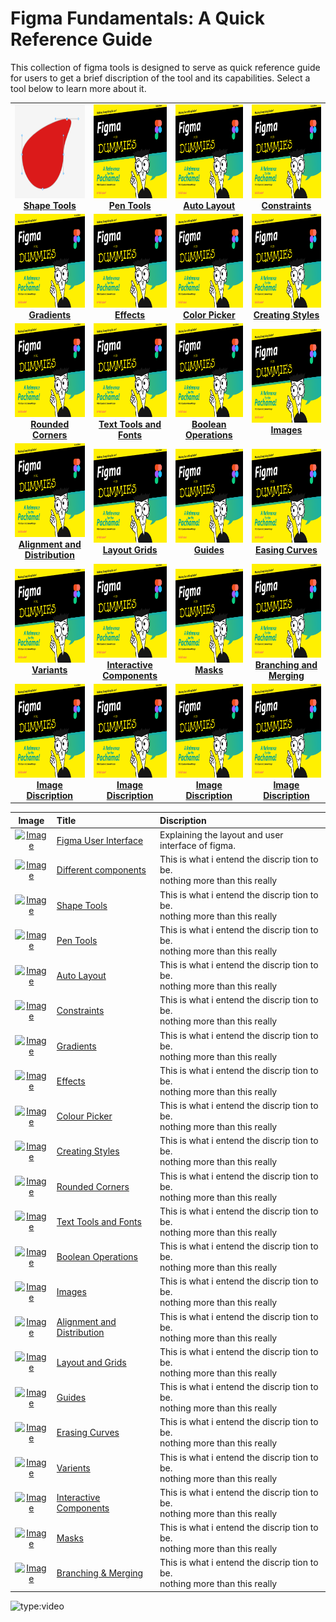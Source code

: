 # Figma Fundamentals: A Quick Reference Guide
This collection of figma tools is designed to serve as quick reference guide for users to get a brief discription of the tool and its capabilities. Select a tool below to learn more about it.
<!-- Place quick introduction here -->


|   |   |   |   |
| :---: | :----: | :----: | :----: |
|  [<img src="../fundamentals/img/advance_shapes2.png" width="200" height="150">](../fundamentals/shapeTools.md) <br>[**Shape Tools**](#) |  [<img src="../img/MainLogo.png" width="200" height="150">](http://www.google.com) <br>[**Pen Tools**](#) |  [<img src="../img/MainLogo.png" width="200" height="150">](http://www.google.com) <br>[**Auto Layout**](#) |  [<img src="../img/MainLogo.png" width="200" height="150">](http://www.google.com) <br>[**Constraints**](#) |
|  [<img src="../img/MainLogo.png" width="200" height="150">](http://www.google.com) <br>[**Gradients**](#) |  [<img src="../img/MainLogo.png" width="200" height="150">](http://www.google.com) <br>[**Effects**](#) |  [<img src="../img/MainLogo.png" width="200" height="150">](http://www.google.com) <br>[**Color Picker**](#) |  [<img src="../img/MainLogo.png" width="200" height="150">](http://www.google.com) <br>[**Creating Styles**](#) |
|  [<img src="../img/MainLogo.png" width="200" height="150">](http://www.google.com) <br>[**Rounded Corners**](#) |  [<img src="../img/MainLogo.png" width="200" height="150">](http://www.google.com) <br>[**Text Tools and Fonts**](#) |  [<img src="../img/MainLogo.png" width="200" height="150">](http://www.google.com) <br>[**Boolean Operations**](#) |  [<img src="../img/MainLogo.png" width="200" height="150">](http://www.google.com) <br>[**Images**](#) |
|  [<img src="../img/MainLogo.png" width="200" height="150">](http://www.google.com) <br>[**Alignment and Distribution**](#) |  [<img src="../img/MainLogo.png" width="200" height="150">](http://www.google.com) <br>[**Layout Grids**](#) |  [<img src="../img/MainLogo.png" width="200" height="150">](http://www.google.com) <br>[**Guides**](#) |  [<img src="../img/MainLogo.png" width="200" height="150">](http://www.google.com) <br>[**Easing Curves**](#) |
|  [<img src="../img/MainLogo.png" width="200" height="150">](http://www.google.com) <br>[**Variants**](#) |  [<img src="../img/MainLogo.png" width="200" height="150">](http://www.google.com) <br>[**Interactive Components**](#) |  [<img src="../img/MainLogo.png" width="200" height="150">](http://www.google.com) <br>[**Masks**](#) |  [<img src="../img/MainLogo.png" width="200" height="150">](http://www.google.com) <br>[**Branching and Merging**](#) |
|  [<img src="../img/MainLogo.png" width="200" height="150">](http://www.google.com) <br>[**Image Discription**](#) |  [<img src="../img/MainLogo.png" width="200" height="150">](http://www.google.com) <br>[**Image Discription**](#) |  [<img src="../img/MainLogo.png" width="200" height="150">](http://www.google.com) <br>[**Image Discription**](#) |  [<img src="../img/MainLogo.png" width="200" height="150">](http://www.google.com) <br>[**Image Discription**](#) |



|			Image				|		Title			|				Discription				          |
| :---------------------------------------------------: | :------------------------------------ | :------------------------------------------------------------------------------ |
| [![Image](../image/link.png)](#)	| [Figma User Interface]()    | Explaining the layout and user interface of figma. |
| [![Image](../image/link.png)](#)	| [Different components]()    | This is what i entend the discrip tion to be. <br>nothing more than this really |
| [![Image](../image/link.png)](#)	| [Shape Tools]()    | This is what i entend the discrip tion to be. <br>nothing more than this really |
| [![Image](../image/link.png)](#)	| [Pen Tools]()    | This is what i entend the discrip tion to be. <br>nothing more than this really |
| [![Image](../image/link.png)](#)	| [Auto Layout]()   | This is what i entend the discrip tion to be. <br>nothing more than this really |
| [![Image](../image/link.png)](#)	| [Constraints]()    | This is what i entend the discrip tion to be. <br>nothing more than this really |
| [![Image](../image/link.png)](#)	| [Gradients]()    | This is what i entend the discrip tion to be. <br>nothing more than this really |
| [![Image](../image/link.png)](#)	| [Effects]()    | This is what i entend the discrip tion to be. <br>nothing more than this really |
| [![Image](../image/link.png)](#)	| [Colour Picker]()    | This is what i entend the discrip tion to be. <br>nothing more than this really |
| [![Image](../image/link.png)](#)	| [Creating Styles]()    | This is what i entend the discrip tion to be. <br>nothing more than this really |
| [![Image](../image/link.png)](#)	| [Rounded Corners]()    | This is what i entend the discrip tion to be. <br>nothing more than this really |
| [![Image](../image/link.png)](#)	| [Text Tools and Fonts]()    | This is what i entend the discrip tion to be. <br>nothing more than this really |
| [![Image](../image/link.png)](#)	| [Boolean Operations]()    | This is what i entend the discrip tion to be. <br>nothing more than this really |
| [![Image](../image/link.png)](#)	| [Images]()    | This is what i entend the discrip tion to be. <br>nothing more than this really |
| [![Image](../image/link.png)](#)	| [Alignment and Distribution]()    | This is what i entend the discrip tion to be. <br>nothing more than this really |
| [![Image](../image/link.png)](#)	| [Layout and Grids]()    | This is what i entend the discrip tion to be. <br>nothing more than this really |
| [![Image](../image/link.png)](#)	| [Guides]()    | This is what i entend the discrip tion to be. <br>nothing more than this really |
| [![Image](../image/link.png)](#)	| [Erasing Curves]()    | This is what i entend the discrip tion to be. <br>nothing more than this really |
| [![Image](../image/link.png)](#)	| [Varients]()    | This is what i entend the discrip tion to be. <br>nothing more than this really |
| [![Image](../image/link.png)](#)	| [Interactive Components]()    | This is what i entend the discrip tion to be. <br>nothing more than this really |
| [![Image](../image/link.png)](#)	| [Masks]()    | This is what i entend the discrip tion to be. <br>nothing more than this really |
| [![Image](../image/link.png)](#)	| [Branching & Merging]()    | This is what i entend the discrip tion to be. <br>nothing more than this really |


![type:video](https://www.youtube.com/embed/LXb3EKWsInQ)